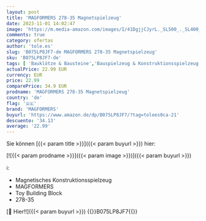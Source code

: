 ```yaml
---
layout: post
title: 'MAGFORMERS 278-35 Magnetspielzeug'
date: 2023-11-01 14:02:47
image: 'https://m.media-amazon.com/images/I/41DgjjCJyrL._SL500_._SL400_.jpg'
comments: true
category: ofertas
author: 'tole.es'
slug: 'B075LP8JF7-de MAGFORMERS 278-35 Magnetspielzeug'
sku: 'B075LP8JF7-de'
tags: [ 'Bauklötze & Bausteine','Bauspielzeug & Konstruktionsspielzeug','Spielzeug','magformers','🇩🇪', ]
actualPrice: 22.99 EUR
currency: EUR
price: 22.99
comparePrice: 34.9 EUR
prodname: 'MAGFORMERS 278-35 Magnetspielzeug'
country: 'de'
flag: '🇩🇪'
brand: 'MAGFORMERS'
buyurl: 'https://www.amazon.de/dp/B075LP8JF7/?tag=tolees0ca-21'
descuento: '34.13'
average: '22.99'
---
```


Sie können [{{< param title >}}]({{< param buyurl >}}) hier:

[![{{< param prodname >}}]({{< param image >}})]({{< param buyurl >}})

ℹ️:

- Magnetisches Konstruktionsspielzeug
- MAGFORMERS
- Toy Building Block
- 278-35

[🛒 Hier!!]({{< param buyurl >}})
{{<world>}}B075LP8JF7{{</world>}}
